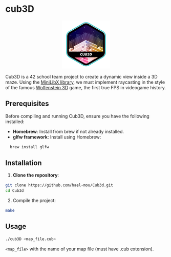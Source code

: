 # cub3D

<p align="center">
  <img src="https://github.com/mcombeau/mcombeau/blob/main/42_badges/cub3de.png" alt="Cub3D 42 project badge"/>
</p>

Cub3D is a 42 school team project to create a dynamic view inside a 3D maze. Using the [MiniLibX library](https://github.com/42Paris/minilibx-linux), we must implement raycasting in the style of the famous [Wolfenstein 3D](http://users.atw.hu/wolf3d/) game, the first true FPS in videogame history.

## Prerequisites

Before compiling and running Cub3D, ensure you have the following installed:
- **Homebrew**: Install from brew if not already installed.
- **glfw framework**: Install using Homebrew:
```bash
  brew install glfw
```
## Installation

1. **Clone the repository**:
 ```bash
 git clone https://github.com/hael-mou/Cub3d.git
 cd Cub3d
```
2. Compile the project:
 ```bash
make
 ```

## Usage
 ```bash
./cub3D <map_file.cub>
```
`<map_file>` with the name of your map file (must have .cub extension).
